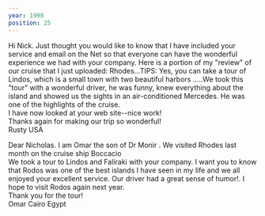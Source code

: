 ```yaml
---
year: 1998
position: 25
---
```

Hi Nick. Just thought you would like to know that I have included your service and email on the Net so that everyone can have the wonderful experience we had with your company. Here is a portion of my "review" of our cruise that I just uploaded: Rhodes...TIPS: Yes, you can take a tour of Lindos, which is a small town with two beautiful harbors .....We took this "tour" with a wonderful driver, he was funny, knew everything about the island and showed us the sights in an air-conditioned Mercedes. He was one of the highlights of the cruise.<br>
I have now looked at your web site--nice work!<br>
Thanks again for making our trip so wonderful!<br>
Rusty USA

Dear Nicholas. I am Omar the son of Dr Monir . We visited Rhodes last month on the cruise ship Boccacio<br>
We took a tour to Lindos and Faliraki with your company. I want you to know that Rodos was one of the best islands I have seen in my life and we all enjoyed your excellent service. Our driver had a great sense of humor!. I hope to visit Rodos again next year.<br>
Thank you for the tour!<br>
Omar Cairo Egypt